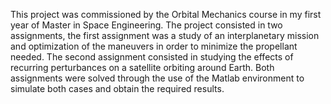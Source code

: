This project was commissioned by the Orbital Mechanics course in my first year of Master in Space Engineering.
The project consisted in two assignments, the first assignment was a study of an interplanetary mission and optimization of the maneuvers in order to minimize the propellant needed. The second assignment consisted in studying the effects of recurring perturbances on a satellite orbiting around Earth.
Both assignments were solved through the use of the Matlab environment to simulate both cases and obtain the required results.
